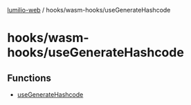 [lumilio-web](../../../modules.md) / hooks/wasm-hooks/useGenerateHashcode

# hooks/wasm-hooks/useGenerateHashcode

## Functions

- [useGenerateHashcode](functions/useGenerateHashcode.md)
